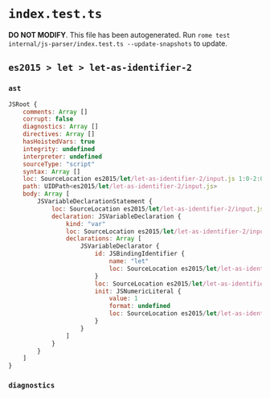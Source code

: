 # `index.test.ts`

**DO NOT MODIFY**. This file has been autogenerated. Run `rome test internal/js-parser/index.test.ts --update-snapshots` to update.

## `es2015 > let > let-as-identifier-2`

### `ast`

```javascript
JSRoot {
	comments: Array []
	corrupt: false
	diagnostics: Array []
	directives: Array []
	hasHoistedVars: true
	integrity: undefined
	interpreter: undefined
	sourceType: "script"
	syntax: Array []
	loc: SourceLocation es2015/let/let-as-identifier-2/input.js 1:0-2:0
	path: UIDPath<es2015/let/let-as-identifier-2/input.js>
	body: Array [
		JSVariableDeclarationStatement {
			loc: SourceLocation es2015/let/let-as-identifier-2/input.js 1:0-1:11
			declaration: JSVariableDeclaration {
				kind: "var"
				loc: SourceLocation es2015/let/let-as-identifier-2/input.js 1:0-1:11
				declarations: Array [
					JSVariableDeclarator {
						id: JSBindingIdentifier {
							name: "let"
							loc: SourceLocation es2015/let/let-as-identifier-2/input.js 1:4-1:7 (let)
						}
						loc: SourceLocation es2015/let/let-as-identifier-2/input.js 1:4-1:11
						init: JSNumericLiteral {
							value: 1
							format: undefined
							loc: SourceLocation es2015/let/let-as-identifier-2/input.js 1:10-1:11
						}
					}
				]
			}
		}
	]
}
```

### `diagnostics`

```

```
